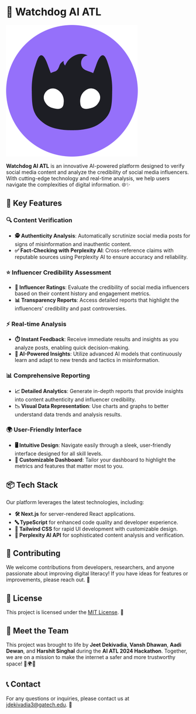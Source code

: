 # 🐾 Watchdog AI ATL

![Watchdog AI Logo](public/logo.png)

**Watchdog AI ATL** is an innovative AI-powered platform designed to verify social media content and analyze the credibility of social media influencers. With cutting-edge technology and real-time analysis, we help users navigate the complexities of digital information. 🌐✨

## 🚀 Key Features

### 🔍 **Content Verification**
- **🕵️ Authenticity Analysis**: Automatically scrutinize social media posts for signs of misinformation and inauthentic content.
- **✅ Fact-Checking with Perplexity AI**: Cross-reference claims with reputable sources using Perplexity AI to ensure accuracy and reliability.

### ⭐ **Influencer Credibility Assessment**
- **🌟 Influencer Ratings**: Evaluate the credibility of social media influencers based on their content history and engagement metrics.
- **📊 Transparency Reports**: Access detailed reports that highlight the influencers' credibility and past controversies.

### ⚡ **Real-time Analysis**
- **⏱️ Instant Feedback**: Receive immediate results and insights as you analyze posts, enabling quick decision-making.
- **🤖 AI-Powered Insights**: Utilize advanced AI models that continuously learn and adapt to new trends and tactics in misinformation.

### 📊 **Comprehensive Reporting**
- **📈 Detailed Analytics**: Generate in-depth reports that provide insights into content authenticity and influencer credibility.
- **📉 Visual Data Representation**: Use charts and graphs to better understand data trends and analysis results.

### 🌍 **User-Friendly Interface**
- **🖥️ Intuitive Design**: Navigate easily through a sleek, user-friendly interface designed for all skill levels.
- **🔧 Customizable Dashboard**: Tailor your dashboard to highlight the metrics and features that matter most to you.

## 📦 Tech Stack

Our platform leverages the latest technologies, including:
- **🛠️ Next.js** for server-rendered React applications.
- **🔤 TypeScript** for enhanced code quality and developer experience.
- **🎨 Tailwind CSS** for rapid UI development with customizable design.
- **🤯 Perplexity AI API** for sophisticated content analysis and verification.

## 🤝 Contributing

We welcome contributions from developers, researchers, and anyone passionate about improving digital literacy! If you have ideas for features or improvements, please reach out. 🌈

## 📜 License

This project is licensed under the [MIT License](https://choosealicense.com/licenses/mit/). 📝

## 👥 Meet the Team

This project was brought to life by **Jeet Dekivadia**, **Vansh Dhawan**, **Aadi Dewan**, and **Harshit Singhal** during the **AI ATL 2024 Hackathon**. Together, we are on a mission to make the internet a safer and more trustworthy space! 💪🌍💙

## 📞 Contact

For any questions or inquiries, please contact us at [jdekivadia3@gatech.edu](jdekivadia3@gatech.edu). 💌
